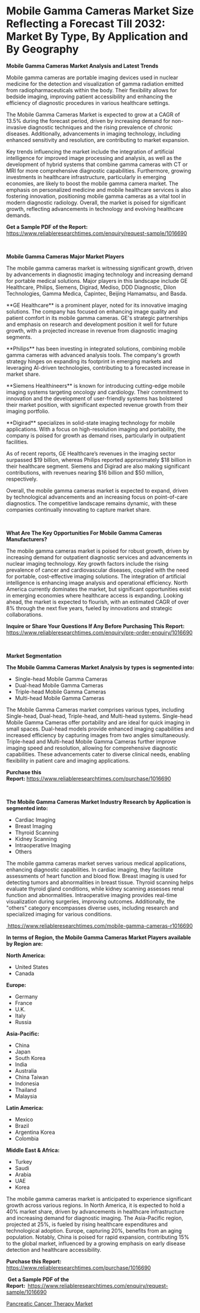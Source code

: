 <p><h1>Mobile Gamma Cameras Market Size Reflecting a Forecast Till 2032: Market By Type, By Application and By Geography</h1></p><p><strong>Mobile Gamma Cameras Market Analysis and Latest Trends</strong></p>
<p><p>Mobile gamma cameras are portable imaging devices used in nuclear medicine for the detection and visualization of gamma radiation emitted from radiopharmaceuticals within the body. Their flexibility allows for bedside imaging, improving patient accessibility and enhancing the efficiency of diagnostic procedures in various healthcare settings. </p><p>The Mobile Gamma Cameras Market is expected to grow at a CAGR of 13.5% during the forecast period, driven by increasing demand for non-invasive diagnostic techniques and the rising prevalence of chronic diseases. Additionally, advancements in imaging technology, including enhanced sensitivity and resolution, are contributing to market expansion. </p><p>Key trends influencing the market include the integration of artificial intelligence for improved image processing and analysis, as well as the development of hybrid systems that combine gamma cameras with CT or MRI for more comprehensive diagnostic capabilities. Furthermore, growing investments in healthcare infrastructure, particularly in emerging economies, are likely to boost the mobile gamma camera market. The emphasis on personalized medicine and mobile healthcare services is also fostering innovation, positioning mobile gamma cameras as a vital tool in modern diagnostic radiology. Overall, the market is poised for significant growth, reflecting advancements in technology and evolving healthcare demands.</p></p>
<p><strong>Get a Sample PDF of the Report:&nbsp;</strong> <a href="https://www.reliableresearchtimes.com/enquiry/request-sample/1016690?utm_campaign=2467&utm_medium=2&utm_source=Github&utm_content=ia&utm_term=03032025&utm_id=mobile-gamma-cameras">https://www.reliableresearchtimes.com/enquiry/request-sample/1016690</a></p>
<p>&nbsp;</p>
<p><strong>Mobile Gamma Cameras Major Market Players</strong></p>
<p><p>The mobile gamma cameras market is witnessing significant growth, driven by advancements in diagnostic imaging technology and increasing demand for portable medical solutions. Major players in this landscape include GE Healthcare, Philips, Siemens, Digirad, Mediso, DDD Diagnostic, Dilon Technologies, Gamma Medica, Capintec, Beijing Hamamatsu, and Basda.</p><p>**GE Healthcare** is a prominent player, noted for its innovative imaging solutions. The company has focused on enhancing image quality and patient comfort in its mobile gamma cameras. GE's strategic partnerships and emphasis on research and development position it well for future growth, with a projected increase in revenue from diagnostic imaging segments.</p><p>**Philips** has been investing in integrated solutions, combining mobile gamma cameras with advanced analysis tools. The company's growth strategy hinges on expanding its footprint in emerging markets and leveraging AI-driven technologies, contributing to a forecasted increase in market share.</p><p>**Siemens Healthineers** is known for introducing cutting-edge mobile imaging systems targeting oncology and cardiology. Their commitment to innovation and the development of user-friendly systems has bolstered their market position, with significant expected revenue growth from their imaging portfolio.</p><p>**Digirad** specializes in solid-state imaging technology for mobile applications. With a focus on high-resolution imaging and portability, the company is poised for growth as demand rises, particularly in outpatient facilities.</p><p>As of recent reports, GE Healthcare’s revenues in the imaging sector surpassed $19 billion, whereas Philips reported approximately $18 billion in their healthcare segment. Siemens and Digirad are also making significant contributions, with revenues nearing $16 billion and $50 million, respectively.</p><p>Overall, the mobile gamma cameras market is expected to expand, driven by technological advancements and an increasing focus on point-of-care diagnostics. The competitive landscape remains dynamic, with these companies continually innovating to capture market share.</p></p>
<p>&nbsp;</p>
<p><strong>What Are The Key Opportunities For Mobile Gamma Cameras Manufacturers?</strong></p>
<p><p>The mobile gamma cameras market is poised for robust growth, driven by increasing demand for outpatient diagnostic services and advancements in nuclear imaging technology. Key growth factors include the rising prevalence of cancer and cardiovascular diseases, coupled with the need for portable, cost-effective imaging solutions. The integration of artificial intelligence is enhancing image analysis and operational efficiency. North America currently dominates the market, but significant opportunities exist in emerging economies where healthcare access is expanding. Looking ahead, the market is expected to flourish, with an estimated CAGR of over 8% through the next five years, fueled by innovations and strategic collaborations.</p></p>
<p><strong>Inquire or Share Your Questions If Any Before Purchasing This Report:</strong> <a href="https://www.reliableresearchtimes.com/enquiry/pre-order-enquiry/1016690?utm_campaign=2467&utm_medium=2&utm_source=Github&utm_content=ia&utm_term=03032025&utm_id=mobile-gamma-cameras">https://www.reliableresearchtimes.com/enquiry/pre-order-enquiry/1016690</a></p>
<p>&nbsp;</p>
<p><strong>Market Segmentation</strong></p>
<p><strong>The Mobile Gamma Cameras Market Analysis by types is segmented into:</strong></p>
<p><ul><li>Single-head Mobile Gamma Cameras</li><li>Dual-head Mobile Gamma Cameras</li><li>Triple-head Mobile Gamma Cameras</li><li>Multi-head Mobile Gamma Cameras</li></ul></p>
<p><p>The Mobile Gamma Cameras market comprises various types, including Single-head, Dual-head, Triple-head, and Multi-head systems. Single-head Mobile Gamma Cameras offer portability and are ideal for quick imaging in small spaces. Dual-head models provide enhanced imaging capabilities and increased efficiency by capturing images from two angles simultaneously. Triple-head and Multi-head Mobile Gamma Cameras further improve imaging speed and resolution, allowing for comprehensive diagnostic capabilities. These advancements cater to diverse clinical needs, enabling flexibility in patient care and imaging applications.</p></p>
<p><strong>Purchase this Report:&nbsp;</strong><a href="https://www.reliableresearchtimes.com/purchase/1016690?utm_campaign=2467&utm_medium=2&utm_source=Github&utm_content=ia&utm_term=03032025&utm_id=mobile-gamma-cameras">https://www.reliableresearchtimes.com/purchase/1016690</a></p>
<p>&nbsp;</p>
<p><strong>The Mobile Gamma Cameras Market Industry Research by Application is segmented into:</strong></p>
<p><ul><li>Cardiac Imaging</li><li>Breast Imaging</li><li>Thyroid Scanning</li><li>Kidney Scanning</li><li>Intraoperative Imaging</li><li>Others</li></ul></p>
<p><p>The mobile gamma cameras market serves various medical applications, enhancing diagnostic capabilities. In cardiac imaging, they facilitate assessments of heart function and blood flow. Breast imaging is used for detecting tumors and abnormalities in breast tissue. Thyroid scanning helps evaluate thyroid gland conditions, while kidney scanning assesses renal function and abnormalities. Intraoperative imaging provides real-time visualization during surgeries, improving outcomes. Additionally, the "others" category encompasses diverse uses, including research and specialized imaging for various conditions.</p></p>
<p><a href="https://www.reliableresearchtimes.com/mobile-gamma-cameras-r1016690?utm_campaign=2467&utm_medium=2&utm_source=Github&utm_content=ia&utm_term=03032025&utm_id=mobile-gamma-cameras">&nbsp;https://www.reliableresearchtimes.com/mobile-gamma-cameras-r1016690</a></p>
<p><strong>In terms of Region, the Mobile Gamma Cameras Market Players available by Region are:</strong></p>
<p>
    <p> <strong> North America: </strong>
        <ul>
            <li>United States</li>
            <li>Canada</li>
        </ul>
        </p> 
    <p> <strong> Europe: </strong>
        <ul>
            <li>Germany</li>
            <li>France</li>
            <li>U.K.</li>
            <li>Italy</li>
            <li>Russia</li>
        </ul>
        </p> 
    <p> <strong> Asia-Pacific: </strong>
        <ul>
            <li>China</li>
            <li>Japan</li>
            <li>South Korea</li>
            <li>India</li>
            <li>Australia</li>
            <li>China Taiwan</li>
            <li>Indonesia</li>
            <li>Thailand</li>
            <li>Malaysia</li>
        </ul>
        </p> 
    <p> <strong> Latin America: </strong>
        <ul>
            <li>Mexico</li>
            <li>Brazil</li>
            <li>Argentina Korea</li>
            <li>Colombia</li>
        </ul>
        </p> 
    <p> <strong> Middle East & Africa: </strong>
        <ul>
            <li>Turkey</li>
            <li>Saudi</li>
            <li>Arabia</li>
            <li>UAE</li>
            <li>Korea</li>
        </ul>
    </p>
    </p>
<p><p>The mobile gamma cameras market is anticipated to experience significant growth across various regions. In North America, it is expected to hold a 40% market share, driven by advancements in healthcare infrastructure and increasing demand for diagnostic imaging. The Asia-Pacific region, projected at 25%, is fueled by rising healthcare expenditures and technological adoption. Europe, capturing 20%, benefits from an aging population. Notably, China is poised for rapid expansion, contributing 15% to the global market, influenced by a growing emphasis on early disease detection and healthcare accessibility.</p></p>
<p><strong>Purchase this Report: </strong><a href="https://www.reliableresearchtimes.com/purchase/1016690?utm_campaign=2467&utm_medium=2&utm_source=Github&utm_content=ia&utm_term=03032025&utm_id=mobile-gamma-cameras">https://www.reliableresearchtimes.com/purchase/1016690</a></p>
<p>&nbsp;<strong>Get a Sample PDF of the Report:&nbsp;&nbsp;</strong><a href="https://www.reliableresearchtimes.com/enquiry/request-sample/1016690?utm_campaign=2467&utm_medium=2&utm_source=Github&utm_content=ia&utm_term=03032025&utm_id=mobile-gamma-cameras">https://www.reliableresearchtimes.com/enquiry/request-sample/1016690</a></p>
<p><strong></strong></p>
<p><p><a href="https://github.com/arvelm4nthig/Market-Research-Report-List-1/blob/main/pancreatic-cancer-therapy-market.md?utm_campaign=2467&utm_medium=2&utm_source=Github&utm_content=ia&utm_term=03032025&utm_id=mobile-gamma-cameras">Pancreatic Cancer Therapy Market</a></p></p>